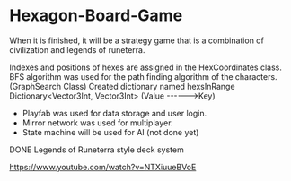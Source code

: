 # Hexagon-Board-Game
When it is finished, it will be a strategy game that is a combination of civilization and legends of runeterra.

  Indexes and positions of hexes are assigned in the HexCoordinates class.
  BFS algorithm was used for the path finding algorithm of the characters. (GraphSearch Class)
    Created dictionary named hexsInRange Dictionary<Vector3Int, Vector3Int>   (Value ------>Key)
    
    
- Playfab was used for data storage and user login.
- Mirror network was used for multiplayer.
- State machine will be used for AI (not done yet)

DONE
Legends of Runeterra style deck system






https://www.youtube.com/watch?v=NTXiuueBVoE
